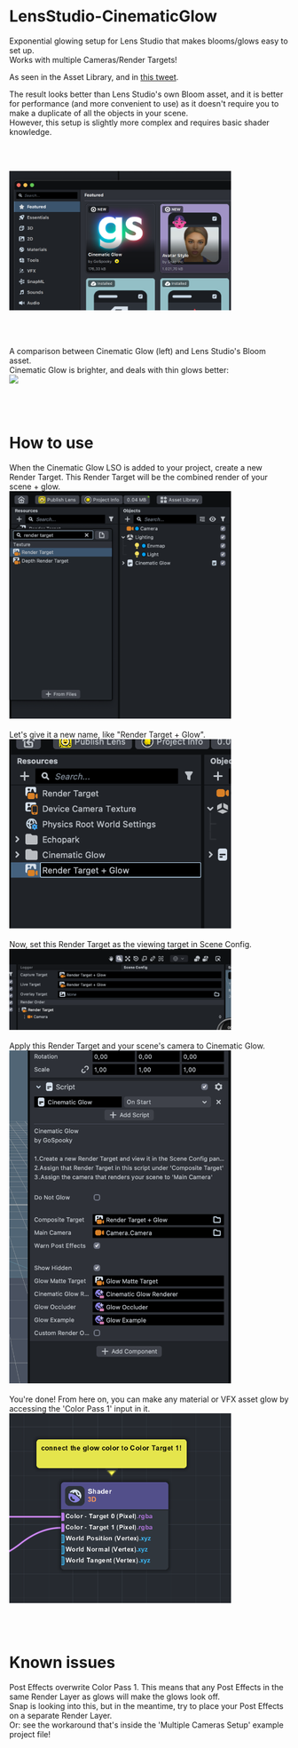 # LensStudio-CinematicGlow
Exponential glowing setup for Lens Studio that makes blooms/glows easy to set up.  
Works with multiple Cameras/Render Targets!

As seen in the Asset Library, and in [this tweet](https://twitter.com/gospookyhq/status/1533421429152264193).

The result looks better than Lens Studio's own Bloom asset, and it is better for performance (and more convenient to use) as it doesn't require you to make a duplicate of all the objects in your scene.  
However, this setup is slightly more complex and requires basic shader knowledge.

<br/><br/>

<img src="https://github.com/ar-gospooky/LensStudio-CinematicGlow/blob/main/Media/cinematic_glow.png" width="400">

<br/><br/>

A comparison between Cinematic Glow (left) and Lens Studio's Bloom asset.  
Cinematic Glow is brighter, and deals with thin glows better:  
<img src="https://github.com/ar-gospooky/LensStudio-CinematicGlow/blob/main/Media/glow comparison 2.gif" width="200">

<br/><br/>
  
# How to use
When the Cinematic Glow LSO is added to your project, create a new Render Target. This Render Target will be the combined render of your scene + glow.
<br/>
<img src="https://github.com/ar-gospooky/LensStudio-CinematicGlow/blob/main/Media/new_rt.png" width="400">
<br/><br/>
Let's give it a new name, like "Render Target + Glow".
<br/>
<img src="https://github.com/ar-gospooky/LensStudio-CinematicGlow/blob/main/Media/rename_rt.png" width="400">
<br/><br/>
Now, set this Render Target as the viewing target in Scene Config.
<br/>
<img src="https://github.com/ar-gospooky/LensStudio-CinematicGlow/blob/main/Media/set_rt.png" width="400">
<br/><br/>
Apply this Render Target and your scene's camera to Cinematic Glow.
<br/>
<img src="https://github.com/ar-gospooky/LensStudio-CinematicGlow/blob/main/Media/set_params.png" width="400">
<br/><br/>
You're done! From here on, you can make any material or VFX asset glow by accessing the 'Color Pass 1' input in it.
<br/>
<img src="https://github.com/ar-gospooky/LensStudio-CinematicGlow/blob/main/Media/color_target_1.png" width="400">


<br/><br/>

# Known issues
Post Effects overwrite Color Pass 1. This means that any Post Effects in the same Render Layer as glows will make the glows look off.  
Snap is looking into this, but in the meantime, try to place your Post Effects on a separate Render Layer.  
Or: see the workaround that's inside the 'Multiple Cameras Setup' example project file!
